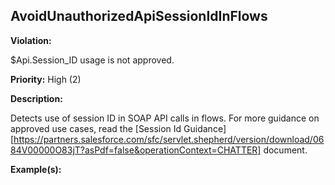 AvoidUnauthorizedApiSessionIdInFlows[](#avoidunauthorizedapisessionidinflows)
------------------------------------------------------------------------------------------------------------------------------------------------------

**Violation:**

   $Api.Session_ID usage is not approved.


**Priority:** High (2)

**Description:**

   Detects use of session ID in SOAP API calls in flows. For more guidance on approved use cases, read the [Session Id Guidance][https://partners.salesforce.com/sfc/servlet.shepherd/version/download/0684V00000O83jT?asPdf=false&operationContext=CHATTER] document.

**Example(s):**

   


